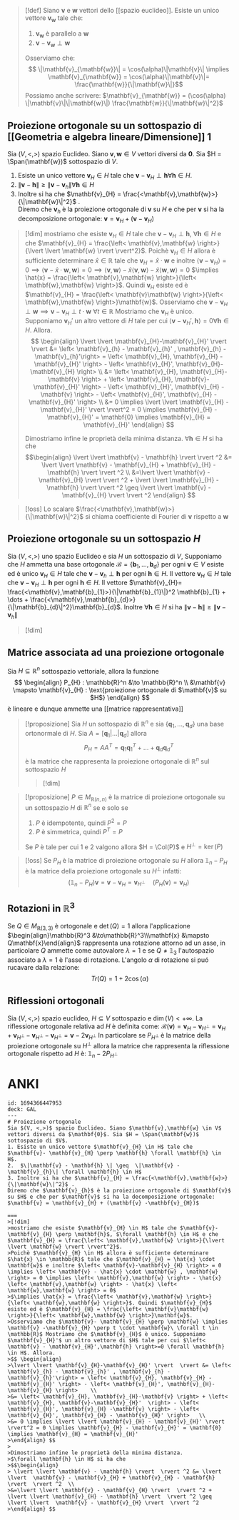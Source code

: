 >[!def]
> Siano $\mathbf{v}$ e $\mathbf{w}$ vettori dello [[spazio euclideo]]. Esiste un unico vettore $\mathbf{v}_{\mathbf{w}}$ tale che:
> 1. $\mathbf{v}_{\mathbf{w}}$ è parallelo a $\mathbf{w}$
> 2. $\mathbf{v} -\mathbf{v}_{\mathbf{w}} \perp \mathbf{w}$
>
> Osserviamo che:
>  $$ \|\mathbf{v}_{\mathbf{w}}\| = \cos(\alpha)\|\mathbf{v}\| \implies \mathbf{v}_{\mathbf{w}} = \cos(\alpha)\|\mathbf{v}\|= \frac{\mathbf{w}}{\|\mathbf{w}\|}$$
>  Possiamo anche scrivere: $\mathbf{v}_{\mathbf{w}} = (\cos(\alpha) \|\mathbf{v}\|\|\mathbf{w}\|) \frac{\mathbf{w}}{\|\mathbf{w}\|^2}$


## Proiezione ortogonale su un sottospazio di [[Geometria e algebra lineare/Dimensione]] 1

Sia $(V, <,>)$ spazio Euclideo. Siano $\mathbf{v},\mathbf{w} \in V$ vettori diversi da $\mathbf{0}$. Sia $H = \Span(\mathbf{w})$ sottospazio di $V$.
1. Esiste un unico vettore $\mathbf{v}_{H} \in H$ tale che $\mathbf{v}- \mathbf{v}_{H} \perp \mathbf{h} \forall \mathbf{h} \in H$. 
2.  $\|\mathbf{v} - \mathbf{h} \| \geq  \|\mathbf{v} - \mathbf{v}_{h}\| \forall \mathbf{h} \in H$
3. Inoltre si ha che $\mathbf{v}_{H} = \frac{<\mathbf{v},\mathbf{w}>}{\|\mathbf{w}\|^2}$ .    
Diremo che $\mathbf{v}_{h}$ è la proiezione ortogonale di $\mathbf{v}$ su $H$ e che per $\mathbf{v}$ si ha la decomposizione ortogonale: $\mathbf{v} = \mathbf{v}_{H} + (\mathbf{v} -\mathbf{v}_{H})$


>[!dim]
>mostriamo che esiste $\mathbf{v}_{H} \in H$ tale che $\mathbf{v}-\mathbf{v}_{H} \perp \mathbf{h}$, $\forall \mathbf{h} \in H$ e che $\mathbf{v}_{H} = \frac{\left< \mathbf{v},\mathbf{w} \right>}{\lvert \lvert \mathbf{w} \rvert \rvert^2}$.
>Poichè $\mathbf{v}_{H} \in H$ allora è sufficiente determinare $\hat{x} \in \mathbb{R}$ tale che $\mathbf{v}_{H} = \hat{x} \cdot \mathbf{w}$ e inoltre $\left< \mathbf{v}-\mathbf{v}_{H} \right> = 0 \implies \left< \mathbf{v} - \hat{x} \cdot \mathbf{w} , \mathbf{w} \right> = 0 \implies \left< \mathbf{v},\mathbf{w} \right> - \hat{x} \left< \mathbf{v},\mathbf{w} \right> - \hat{x} \left< \mathbf{w},\mathbf{w} \right> = 0$
>$\implies \hat{x} = \frac{\left< \mathbf{v},\mathbf{w} \right>}{\left< \mathbf{w},\mathbf{w} \right>}$. Quindi $\mathbf{v}_{H}$ esiste ed è $\mathbf{v}_{H} = \frac{\left< \mathbf{v}\mathbf{w} \right>}{\left< \mathbf{w},\mathbf{w} \right>}\mathbf{w}$.
>Osserviamo che $\mathbf{v}- \mathbf{v}_{H} \perp \mathbf{w} \implies \mathbf{v} -\mathbf{v}_{H} \perp t \cdot \mathbf{w}\ \forall t \in \mathbb{R}$ Mostriamo che $\mathbf{v}_{H}$ è unico. Supponiamo $\mathbf{v}_{H}'$ un altro vettore di $H$ tale per cui $\left< \mathbf{v} - \mathbf{v}_{H}',\mathbf{h} \right>=0 \forall \mathbf{h} \in H$. Allora.
>$$ \begin{align}
>\lvert \lvert \mathbf{v}_{H}-\mathbf{v}_{H}' \rvert  \rvert &= \left< \mathbf{v}_{h} - \mathbf{v}_{h}' , \mathbf{v}_{h} - \mathbf{v}_{h}'\right> = \left< \mathbf{v}_{H}, \mathbf{v}_{H} - \mathbf{v}_{H}' \right> - \left< \mathbf{v}_{H}', \mathbf{v}_{H}-\mathbf{v}_{H} \right>    \\
>&= \left< \mathbf{v}_{H}, \mathbf{v}_{H}-\mathbf{v} \right> + \left< \mathbf{v}_{H}, \mathbf{v}-\mathbf{v}_{H}'  \right> - \left< \mathbf{v}_{H}', \mathbf{v}_{H} -\mathbf{v} \right> - \left< \mathbf{v}_{H}', \mathbf{v}_{H} - \mathbf{v}_{H}' \right>   \\
>&= 0 \implies \lvert \lvert \mathbf{v}_{H} - \mathbf{v}_{H}' \rvert  \rvert^2 = 0 \implies \mathbf{v}_{H} - \mathbf{v}_{H}' = \mathbf{0} \implies \mathbf{v}_{H} = \mathbf{v}_{H}' 
>\end{align} $$
>
>Dimostriamo infine le proprietà della minima distanza.
>$\forall \mathbf{h} \in H$ si ha che
>$$\begin{align}
> \lvert \lvert \mathbf{v} - \mathbf{h} \rvert  \rvert ^2 &= \lvert \lvert  \mathbf{v} - \mathbf{v}_{H} + \mathbf{v}_{H} - \mathbf{h} \rvert  \rvert ^2  \\
>&=\lvert \lvert \mathbf{v} - \mathbf{v}_{H} \rvert  \rvert ^2 + \lvert \lvert \mathbf{v}_{H} - \mathbf{h} \rvert  \rvert ^2 \geq \lvert \lvert  \mathbf{v} - \mathbf{v}_{H} \rvert  \rvert ^2
>\end{align} $$





>[!oss]
>Lo scalare $\frac{<\mathbf{v},\mathbf{w}>}{\|\mathbf{w}\|^2}$ si chiama coefficiente di Fourier di $\mathbf{v}$ rispetto a $\mathbf{w}$

## Proiezione ortogonale su un sottospazio $H$
Sia $(V,<,>)$ uno spazio Euclideo e sia $H$ un sottospazio di $V$, Supponiamo che $H$ ammetta una base ortogonale $\mathcal{B} = \left\{ \mathbf{b}_{1},\dots,\mathbf{b}_{d} \right\}$ per ogni $\mathbf{v} \in V$ esiste ed è unico $\mathbf{v}_{H} \in H$ tale che $\mathbf{v} - \mathbf{v}_{h} \perp \mathbf{h}$ per ogni $\mathbf{h} \in H$. Il vettore $\mathbf{v}_{H} \in H$ tale che  $\mathbf{v}-\mathbf{v}_{H} \perp \mathbf{h}$ per ogni $\mathbf{h} \in H$. Il vettore $\mathbf{v}_{H}= \frac{<\mathbf{v},\mathbf{b}_{1}>}{\|\mathbf{b}_{1}\|}^2 \mathbf{b}_{1} + \dots + \frac{<\mathbf{v},\mathbf{b}_{d}>}{\|\mathbf{b}_{d}\|^2}\mathbf{b}_{d}$. Inoltre $\forall \mathbf{h} \in H$ si ha $\|\mathbf{v} -\mathbf{h}\| \geq \| \mathbf{v} - \mathbf{v}_{h}\|$ 

>[!dim]


## Matrice associata ad una proiezione ortogonale
Sia $H \subseteq \mathbb{R}^n$ sottospazio vettoriale, allora la funzione
$$ \begin{align}
P_{H} : \mathbb{R}^n &\to \mathbb{R}^n \\
&\mathbf{v} \mapsto \mathbf{v}_{H} : \text{proiezione ortogonale di $\mathbf{v}$ su $H$}
\end{align} $$
è lineare e dunque ammette una [[matrice rappresentativa]]

>[!proposizione]
>Sia $H$ un sottospazio di $\mathbb{R}^n$ e sia $\left\{ \mathbf{q}_{1},\dots,\mathbf{q}_{d} \right\}$ una base ortonormale di $H$. Sia $A = [\mathbf{q}_{1}|\dots|\mathbf{q}_{d}]$ allora
> $$ P_{H} = A A^T = \mathbf{q}_{1} \mathbf{q}_{1}^T + \dots + \mathbf{q}_{d}\mathbf{q}_{d}^T $$
> è la matrice che rappresenta la proiezione ortogonale di $\mathbb{R}^n$ sul sottospazio $H$
> 
>>[!dim]

>[!proposizione]
> $P \in M_{\mathbb{R}(n,n)}$ è la matrice di proiezione ortogonale su un sottospazio $H$ di $\mathbb{R}^n$ se e solo se
> 1. $P$ è idempotente, quindi $P^2 = P$
> 2. $P$ è simmetrica, quindi $P^T = P$
>
>Se $P$ è tale per cui 1 e 2 valgono allora $H = \Col(P)$ e $H^\perp = \ker(P)$


>[!oss]
>Se $P_{H}$ è la matrice di proiezione ortogonale su $H$ allora $\mathbb{1}_{n} - P_{H}$ è la matrice della proiezione ortogonale su $H^\perp$ infatti:
> $$ (\mathbb{1}_{n} - P_{H})\mathbf{v} = \mathbf{v} - \mathbf{v}_{H} = \mathbf{v}_{H^\perp} \quad (P_{H}(\mathbf{v}) = \mathbf{v}_{H}) $$


## Rotazioni in $\mathbb{R}^3$
Se $Q \in M_{\mathbb{R}(3,3)}$ è ortogonale e $\det(Q) = 1$ allora l'applicazione $\begin{align}\mathbb{R}^3 &\to\mathbb{R}^3\\\mathbf{x} &\mapsto Q\mathbf{x}\end{align}$ rappresenta una rotazione attorno ad un asse, in particolare $Q$ ammette come autovalore $\lambda=1$ e se $Q \neq \mathbb{1}_{3}$ l'autospazio associato a $\lambda=1$ è l'asse di rotazione. L'angolo $\alpha$ di rotazione si puó rucavare dalla relazione:
 $$ Tr(Q) = 1 + 2\cos(\alpha) $$

## Riflessioni ortogonali
Sia $(V,<,>)$ spazio euclideo, $H \subseteq V$ sottospazio e $\dim(V) < +\infty$. La riflessione ortogonale relativa ad $H$ è definita come: $\mathcal{R}(\mathbf{v}) = \mathbf{v}_{H} - \mathbf{v}_{H^\perp} = \mathbf{v}_{H} + \mathbf{v}_{H^\perp} - \mathbf{v}_{H^\perp} - \mathbf{v}_{H^\perp} = \mathbf{v} - 2\mathbf{v}_{H^\perp}$ 
In particolare se $P_{H^\perp}$ è la matrice della proiezione ortogonale su $H^\perp$ allora la matrice che rappresenta la riflessione ortogonale rispetto ad $H$ è: $\mathbb{1}_{n} - 2P_{H^\perp}$

# ANKI

```anki
id: 1694366447953
deck: GAL
---
# Proiezione ortogonale
Sia $(V, <,>)$ spazio Euclideo. Siano $\mathbf{v},\mathbf{w} \in V$ vettori diversi da $\mathbf{0}$. Sia $H = \Span(\mathbf{w})$ sottospazio di $V$.
1. Esiste un unico vettore $\mathbf{v}_{H} \in H$ tale che $\mathbf{v}- \mathbf{v}_{H} \perp \mathbf{h} \forall \mathbf{h} \in H$. 
2.  $\|\mathbf{v} - \mathbf{h} \| \geq  \|\mathbf{v} - \mathbf{v}_{h}\| \forall \mathbf{h} \in H$
3. Inoltre si ha che $\mathbf{v}_{H} = \frac{<\mathbf{v},\mathbf{w}>}{\|\mathbf{w}\|^2}$ .    
Diremo che $\mathbf{v}_{h}$ è la proiezione ortogonale di $\mathbf{v}$ su $H$ e che per $\mathbf{v}$ si ha la decomposizione ortogonale: $\mathbf{v} = \mathbf{v}_{H} + (\mathbf{v} -\mathbf{v}_{H})$

===
>[!dim]
>mostriamo che esiste $\mathbf{v}_{H} \in H$ tale che $\mathbf{v}-\mathbf{v}_{H} \perp \mathbf{h}$, $\forall \mathbf{h} \in H$ e che $\mathbf{v}_{H} = \frac{\left< \mathbf{v},\mathbf{w} \right>}{\lvert \lvert \mathbf{w} \rvert \rvert^2}$.
>Poichè $\mathbf{v}_{H} \in H$ allora è sufficiente determinare $\hat{x} \in \mathbb{R}$ tale che $\mathbf{v}_{H} = \hat{x} \cdot \mathbf{w}$ e inoltre $\left< \mathbf{v}-\mathbf{v}_{H} \right> = 0 \implies \left< \mathbf{v} - \hat{x} \cdot \mathbf{w} , \mathbf{w} \right> = 0 \implies \left< \mathbf{v},\mathbf{w} \right> - \hat{x} \left< \mathbf{v},\mathbf{w} \right> - \hat{x} \left< \mathbf{w},\mathbf{w} \right> = 0$
>$\implies \hat{x} = \frac{\left< \mathbf{v},\mathbf{w} \right>}{\left< \mathbf{w},\mathbf{w} \right>}$. Quindi $\mathbf{v}_{H}$ esiste ed è $\mathbf{v}_{H} = \frac{\left< \mathbf{v}\mathbf{w} \right>}{\left< \mathbf{w},\mathbf{w} \right>}\mathbf{w}$.
>Osserviamo che $\mathbf{v}- \mathbf{v}_{H} \perp \mathbf{w} \implies \mathbf{v} -\mathbf{v}_{H} \perp t \cdot \mathbf{w}\ \forall t \in \mathbb{R}$ Mostriamo che $\mathbf{v}_{H}$ è unico. Supponiamo $\mathbf{v}_{H}'$ un altro vettore di $H$ tale per cui $\left< \mathbf{v} - \mathbf{v}_{H}',\mathbf{h} \right>=0 \forall \mathbf{h} \in H$. Allora.
>$$ \begin{align}
>\lvert \lvert \mathbf{v}_{H}-\mathbf{v}_{H}' \rvert  \rvert &= \left< \mathbf{v}_{h} - \mathbf{v}_{h}' , \mathbf{v}_{h} - \mathbf{v}_{h}'\right> = \left< \mathbf{v}_{H}, \mathbf{v}_{H} - \mathbf{v}_{H}' \right> - \left< \mathbf{v}_{H}', \mathbf{v}_{H}-\mathbf{v}_{H} \right>    \\
>&= \left< \mathbf{v}_{H}, \mathbf{v}_{H}-\mathbf{v} \right> + \left< \mathbf{v}_{H}, \mathbf{v}-\mathbf{v}_{H}'  \right> - \left< \mathbf{v}_{H}', \mathbf{v}_{H} -\mathbf{v} \right> - \left< \mathbf{v}_{H}', \mathbf{v}_{H} - \mathbf{v}_{H}' \right>   \\
>&= 0 \implies \lvert \lvert \mathbf{v}_{H} - \mathbf{v}_{H}' \rvert  \rvert^2 = 0 \implies \mathbf{v}_{H} - \mathbf{v}_{H}' = \mathbf{0} \implies \mathbf{v}_{H} = \mathbf{v}_{H}' 
>\end{align} $$
>
>Dimostriamo infine le proprietà della minima distanza.
>$\forall \mathbf{h} \in H$ si ha che
>$$\begin{align}
> \lvert \lvert \mathbf{v} - \mathbf{h} \rvert  \rvert ^2 &= \lvert \lvert  \mathbf{v} - \mathbf{v}_{H} + \mathbf{v}_{H} - \mathbf{h} \rvert  \rvert ^2  \\
>&=\lvert \lvert \mathbf{v} - \mathbf{v}_{H} \rvert  \rvert ^2 + \lvert \lvert \mathbf{v}_{H} - \mathbf{h} \rvert  \rvert ^2 \geq \lvert \lvert  \mathbf{v} - \mathbf{v}_{H} \rvert  \rvert ^2
>\end{align} $$
```
